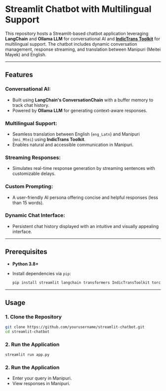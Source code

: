 # Streamlit Chatbot with Multilingual Support

This repository hosts a Streamlit-based chatbot application leveraging **LangChain** and **Ollama LLM** for conversational AI and [**IndicTrans Toolkit**](https://github.com/AI4Bharat/IndicTrans2/tree/main/huggingface_interface) for multilingual support. The chatbot includes dynamic conversation management, response streaming, and translation between Manipuri (Meitei Mayek) and English.

---

## Features

### Conversational AI:
- Built using **LangChain's ConversationChain** with a buffer memory to track chat history.
- Powered by **Ollama LLM** for generating context-aware responses.

### Multilingual Support:
- Seamless translation between English (`eng_Latn`) and Manipuri (`mni_Mtei`) using **IndicTrans Toolkit**.
- Enables natural and accessible communication in Manipuri.

### Streaming Responses:
- Simulates real-time response generation by streaming sentences with customizable delays.

### Custom Prompting:
- A user-friendly AI persona offering concise and helpful responses (less than 15 words).

### Dynamic Chat Interface:
- Persistent chat history displayed with an intuitive and visually appealing interface.

---

## Prerequisites

- **Python 3.8+**
- Install dependencies via `pip`:

    ```bash
    pip install streamlit langchain transformers IndicTransToolkit torch
    ```
---

## Usage

### 1. Clone the Repository

```bash
git clone https://github.com/yourusername/streamlit-chatbot.git
cd streamlit-chatbot
```

### 2. Run the Application

```bash
streamlit run app.py
```

### 2. Run the Application

- Enter your query in Manipuri.
- View responses in Manipuri.
